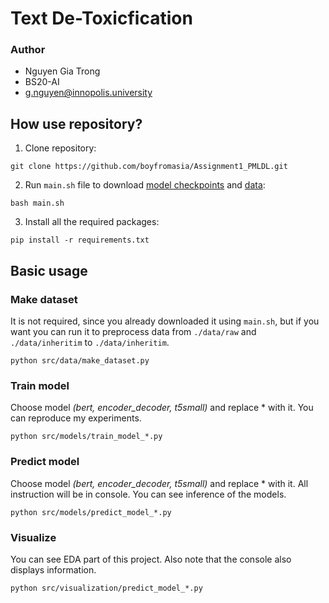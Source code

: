 # Text De-Toxicfication

### Author

* Nguyen Gia Trong
* BS20-AI
* g.nguyen@innopolis.university

## How use repository?

1. Clone repository: 
```
git clone https://github.com/boyfromasia/Assignment1_PMLDL.git
```

2. Run `main.sh` file to download 
[model checkpoints](https://drive.google.com/file/d/1eMUzG0scjlQjkQB-bP7G_jDPDFDRBDM6/view?usp=drive_link)
and [data](https://drive.google.com/file/d/1BPDecfpB3uaznMTiEP4NZoZCzW0Rc6LE/view?usp=drive_link): 
```
bash main.sh
```

3. Install all the required packages: 

```
pip install -r requirements.txt
```

## Basic usage

### Make dataset

It is not required, since you already downloaded it using `main.sh`,
but if you want you can run it to preprocess data from `./data/raw` and `./data/inheritim` 
to `./data/inheritim`.

```
python src/data/make_dataset.py
```

### Train model
Choose model *(bert, encoder_decoder, t5small)* and replace * with it. 
You can reproduce my experiments.

```
python src/models/train_model_*.py
```

### Predict model 
Choose model *(bert, encoder_decoder, t5small)* and replace * with it.
All instruction will be in console. You can see inference of the models.

```
python src/models/predict_model_*.py
```

### Visualize
You can see EDA part of this project. Also note that the console also displays information.

```
python src/visualization/predict_model_*.py
```
